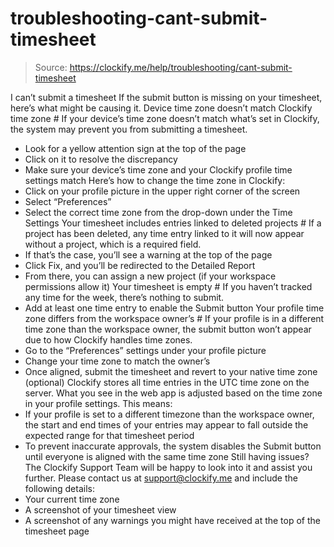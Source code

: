 # troubleshooting-cant-submit-timesheet

> Source: https://clockify.me/help/troubleshooting/cant-submit-timesheet

I can’t submit a timesheet
If the submit button is missing on your timesheet, here’s what might be causing it.
Device time zone doesn’t match Clockify time zone #
If your device’s time zone doesn’t match what’s set in Clockify, the system may prevent you from submitting a timesheet.
- Look for a yellow attention sign at the top of the page
- Click on it to resolve the discrepancy
- Make sure your device’s time zone and your Clockify profile time settings match
Here’s how to change the time zone in Clockify:
- Click on your profile picture in the upper right corner of the screen
- Select “Preferences”
- Select the correct time zone from the drop-down under the Time Settings
Your timesheet includes entries linked to deleted projects #
If a project has been deleted, any time entry linked to it will now appear without a project, which is a required field.
- If that’s the case, you’ll see a warning at the top of the page
- Click Fix, and you’ll be redirected to the Detailed Report
- From there, you can assign a new project (if your workspace permissions allow it)
Your timesheet is empty #
If you haven’t tracked any time for the week, there’s nothing to submit.
- Add at least one time entry to enable the Submit button
Your profile time zone differs from the workspace owner’s #
If your profile is in a different time zone than the workspace owner, the submit button won’t appear due to how Clockify handles time zones.
- Go to the “Preferences” settings under your profile picture
- Change your time zone to match the owner’s
- Once aligned, submit the timesheet and revert to your native time zone (optional)
Clockify stores all time entries in the UTC time zone on the server. What you see in the web app is adjusted based on the time zone in your profile settings. This means:
- If your profile is set to a different timezone than the workspace owner, the start and end times of your entries may appear to fall outside the expected range for that timesheet period
- To prevent inaccurate approvals, the system disables the Submit button until everyone is aligned with the same time zone
Still having issues? The Clockify Support Team will be happy to look into it and assist you further. Please contact us at support@clockify.me and include the following details:
- Your current time zone
- A screenshot of your timesheet view
- A screenshot of any warnings you might have received at the top of the timesheet page